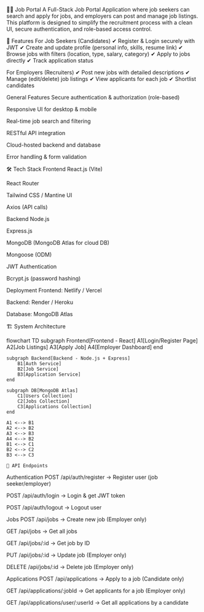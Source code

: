 🧑‍💼 Job Portal
A Full-Stack Job Portal Application where job seekers can search and apply for jobs, and employers can post and manage job listings. This platform is designed to simplify the recruitment process with a clean UI, secure authentication, and role-based access control.

🚀 Features
For Job Seekers (Candidates)
✔ Register & Login securely with JWT
✔ Create and update profile (personal info, skills, resume link)
✔ Browse jobs with filters (location, type, salary, category)
✔ Apply to jobs directly
✔ Track application status

For Employers (Recruiters)
✔ Post new jobs with detailed descriptions
✔ Manage (edit/delete) job listings
✔ View applicants for each job
✔ Shortlist candidates

General Features
Secure authentication & authorization (role-based)

Responsive UI for desktop & mobile

Real-time job search and filtering

RESTful API integration

Cloud-hosted backend and database

Error handling & form validation

🛠 Tech Stack
Frontend
React.js (Vite)

React Router

Tailwind CSS / Mantine UI

Axios (API calls)

Backend
Node.js

Express.js

MongoDB (MongoDB Atlas for cloud DB)

Mongoose (ODM)

JWT Authentication

Bcrypt.js (password hashing)

Deployment
Frontend: Netlify / Vercel

Backend: Render / Heroku

Database: MongoDB Atlas

🏗️ System Architecture

flowchart TD
    subgraph Frontend[Frontend - React]
        A1[Login/Register Page]
        A2[Job Listings]
        A3[Apply Job]
        A4[Employer Dashboard]
    end

    subgraph Backend[Backend - Node.js + Express]
        B1[Auth Service]
        B2[Job Service]
        B3[Application Service]
    end

    subgraph DB[MongoDB Atlas]
        C1[Users Collection]
        C2[Jobs Collection]
        C3[Applications Collection]
    end

    A1 <--> B1
    A2 <--> B2
    A3 <--> B3
    A4 <--> B2
    B1 <--> C1
    B2 <--> C2
    B3 <--> C3

    📡 API Endpoints
Authentication
POST /api/auth/register → Register user (job seeker/employer)

POST /api/auth/login → Login & get JWT token

POST /api/auth/logout → Logout user

Jobs
POST /api/jobs → Create new job (Employer only)

GET /api/jobs → Get all jobs

GET /api/jobs/:id → Get job by ID

PUT /api/jobs/:id → Update job (Employer only)

DELETE /api/jobs/:id → Delete job (Employer only)

Applications
POST /api/applications → Apply to a job (Candidate only)

GET /api/applications/:jobId → Get applicants for a job (Employer only)

GET /api/applications/user/:userId → Get all applications by a candidate



